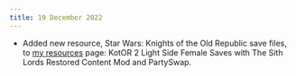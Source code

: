 ```yaml
---
title: 19 December 2022
---
```


* Added new resource, Star Wars: Knights of the Old Republic save files, to [my resources](/resources) page: KotOR 2 Light Side Female Saves with The Sith Lords Restored Content Mod and PartySwap.